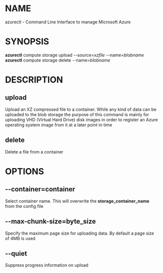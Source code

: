 # NAME

azurectl - Command Line Interface to manage Microsoft Azure

# SYNOPSIS

__azurectl__ compute storage upload --source=*xzfile* --name=*blobname*
__azurectl__ compute storage delete --name=*blobname*

# DESCRIPTION

## __upload__

Upload an XZ compressed file to a container. While any kind of data can be uploaded to the blob storage the purpose of this command is mainly for uploading VHD (Virtual Hard Drive) disk images in order to register an Azure operating system image from it at a later point in time

## __delete__

Delete a file from a container

# OPTIONS

## __--container=container__

Select container name. This will overwrite the __storage_container_name__ from the config file

## __--max-chunk-size=byte_size__

Specify the maximum page size for uploading data. By default a page size of 4MB is used

## __--quiet__

Suppress progress information on upload
